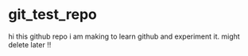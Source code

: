 # git_test_repo
hi this github repo i am making to learn github and experiment it. might delete later !!
